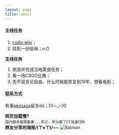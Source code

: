 ```yaml
---
layout: page
title: about
---
```

#### 主线任务
1. [csdiy.wiki](https://csdiy.wiki/)；
2. 找到一份低保；o.O

**支线任务**
1. 旅游并完成当地美食任务；
2. 看一场CSGO比赛；
3. 先不说言论自由，什么时候能恢复到19年，想看电影；

#### 联系方式
有事[ᴍᴇssᴀɢᴀ](/message)留言dd；O(∩_∩)O

**网页加载慢?**
<br>`国内服务器需备案...弃之，所以套了CF加速CDN`<br>
**群友分享的海报/(ㄒoㄒ)/~~**
![Batman](https://aroucc.oss-cn-hangzhou.aliyuncs.com/images/xinbianfuxia.jpg)
